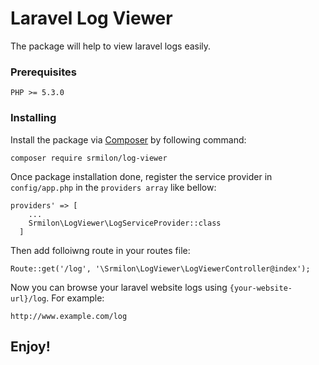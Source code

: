 # Laravel Log Viewer

The package will help to view laravel logs easily.

### Prerequisites

```
PHP >= 5.3.0
```

### Installing

Install the package via [Composer](https://getcomposer.org/download) by following command:

```
composer require srmilon/log-viewer
```

Once package installation done, register the service provider in `config/app.php` in the `providers array` like bellow:

```
providers' => [
    ...
    Srmilon\LogViewer\LogServiceProvider::class
  ]
```

Then add folloiwng route in your routes file:

```
Route::get('/log', '\Srmilon\LogViewer\LogViewerController@index');
```

Now you can browse your laravel website logs using `{your-website-url}/log`.
For example:

```
http://www.example.com/log
```

## Enjoy!